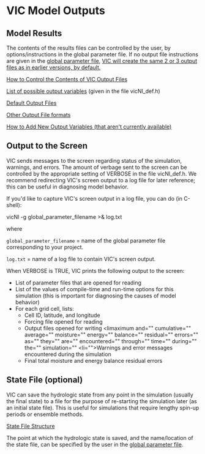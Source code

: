 # VIC Model Outputs

## Model Results

The contents of the results files can be controlled by the user, by options/instructions in the global parameter file. If no output file instructions are given in the [global parameter file](GlobalParam.md), [VIC will create the same 2 or 3 output files as in earlier versions, by default.](DefaultOutputs.md)

[How to Control the Contents of VIC Output Files](OutputFormatting.md)

[List of possible output variables](OutputVarList.md) (given in the file vicNl_def.h)

[Default Output Files](DefaultOutputs.md)

[Other Output File formats](OtherOutputFiles.md)

[How to Add New Output Variables (that aren't currently available)](HowToAddNewOutputVars.md)

## Output to the Screen

VIC sends messages to the screen regarding status of the simulation, warnings, and errors. The amount of verbage sent to the screen can be controlled by the appropriate setting of VERBOSE in the file vicNl_def.h. We recommend redirecting VIC's screen output to a log file for later reference; this can be useful in diagnosing model behavior.

If you'd like to capture VIC's screen output in a log file, you can do (in C-shell):

  vicNl -g global_parameter_filename >& log.txt

where

`global_parameter_filename` = name of the global parameter file corresponding to your project.

`log.txt` = name of a log file to contain VIC's screen output.

When VERBOSE is TRUE, VIC prints the following output to the screen:

*   List of parameter files that are opened for reading
*   List of the values of compile-time and run-time options for this simulation (this is important for diagnosing the causes of model behavior)
*   For each grid cell, lists:
    *   Cell ID, latitude, and longitude
    *   Forcing file opened for reading
    *   Output files opened for writing <limaximum and="" cumulative="" average="" moisture="" energy="" balance="" residual="" errors="" as="" they="" are="" encountered="" through="" time="" during="" the="" simulation="" <li="">Warnings and error messages encountered during the simulation</limaximum>
    *   Final total moisture and energy balance residual errors

## State File (optional)

VIC can save the hydrologic state from any point in the simulation (usually the final state) to a file for the purpose of re-starting the simulation later (as an initial state file). This is useful for simulations that require lengthy spin-up periods or ensemble methods.

[State File Structure](StateFile.md)

The point at which the hydrologic state is saved, and the name/location of the state file, can be specified by the user in the [global parameter file](GlobalParam.md).
